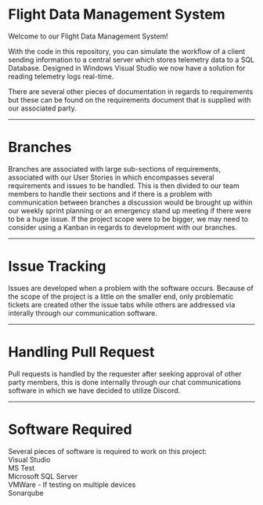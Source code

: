 # Flight Data Management System

Welcome to our Flight Data Management System!

With the code in this repository, you can simulate the workflow of a client sending information to a central server which stores telemetry data to a SQL Database. Designed in Windows Visual Studio we now have a solution for reading telemetry logs real-time.

There are several other pieces of documentation in regards to requirements but these can be found on the requirements document that is supplied with our associated party.

---
# Branches
Branches are associated with large sub-sections of requirements, associated with our User Stories in which encompasses several requirements and issues to be handled. This is then divided to our team members to handle their sections and if there is a problem with communication between branches a discussion would be brought up within our  weekly sprint planning or an emergency stand up meeting if there were to be a huge issue. If the project scope were to be bigger, we may need to consider using a Kanban in regards to development with our branches.


---
# Issue Tracking
Issues are developed when a problem with the software occurs. Because of the scope of the project is a little on the smaller end, only problematic tickets are created other the issue tabs while others are addressed via interally through our communication software.


---
# Handling Pull Request
Pull requests is handled by the requester after seeking approval of other party members, this is done internally through our chat communications software in which we have decided to utilize Discord.


---
# Software Required
Several pieces of software is required to work on this project:
<br />
Visual Studio<br />
MS Test<br />
Microsoft SQL Server<br />
VMWare - If testing on multiple devices<br />
Sonarqube
